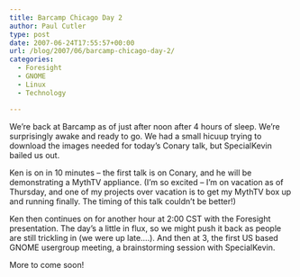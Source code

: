 ```yaml
---
title: Barcamp Chicago Day 2
author: Paul Cutler
type: post
date: 2007-06-24T17:55:57+00:00
url: /blog/2007/06/barcamp-chicago-day-2/
categories:
  - Foresight
  - GNOME
  - Linux
  - Technology

---
```

We&#8217;re back at Barcamp as of just after noon after 4 hours of sleep. We&#8217;re surprisingly awake and ready to go. We had a small hicuup trying to download the images needed for today&#8217;s Conary talk, but SpecialKevin bailed us out.

Ken is on in 10 minutes &#8211; the first talk is on Conary, and he will be demonstrating a MythTV appliance. (I&#8217;m so excited &#8211; I&#8217;m on vacation as of Thursday, and one of my projects over vacation is to get my MythTV box up and running finally. The timing of this talk couldn&#8217;t be better!)

Ken then continues on for another hour at 2:00 CST with the Foresight presentation. The day&#8217;s a little in flux, so we might push it back as people are still trickling in (we were up late&#8230;.). And then at 3, the first US based GNOME usergroup meeting, a brainstorming session with SpecialKevin.

More to come soon!